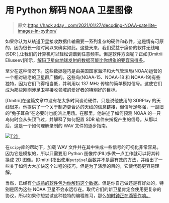 # 用 Python 解码 NOAA 卫星图像

> 原文:[https://hack aday . com/2021/01/27/decoding-NOAA-satellite-images-in-python/](https://hackaday.com/2021/01/27/decoding-noaa-satellite-images-in-python/)

如果你认为从轨道卫星接收数据传输需要一系列复杂的硬件和软件，这是情有可原的，因为很长一段时间以来确实如此。这些天来，我们受益于廉价的软件无线电(SDR ),让我们的计算机可以轻松调谐到任意频率。但是软件方面呢？正如[Dmitrii Eliuseev]所示，[解码卫星向地球发射的数据可能比你想象的要容易得多](https://medium.com/swlh/decoding-noaa-satellite-images-using-50-lines-of-code-3c5d1d0a08da)。

至少在这种情况下。这些数据碰巧是由美国国家海洋和大气管理局(NOAA)运营的一个相对较老的卫星群广播的。这些鸟(NOAA-15、NOAA-18 和 NOAA-19)有些独特，因为它们飞得相当低，并利用以 137 MHz 传输的简单模拟信号。这使它们成为那些刚刚涉足卫星接收领域的爱好者的特别好的目标。

[Dmitrii]在这篇文章中没有花太多时间谈论硬件，只是说他使用的 SDRPlay 的天线很差。他提供了一个关于制造更合适的天线的信息链接，但信号足够强，一副旧的“兔子耳朵”在必要时也能派上用场。在那里，他讲述了如何预测 NOAA 的一只鸟何时会从头顶飞过，并解释了如何配置 SDR 软件来捕捉产生的信号。从那以后，这是一个如何理解录制的 WAV 文件的逐步指南。

[![](../Images/a5ff0d4e09875f5eaed7dac3770ea531.png)T2】](https://hackaday.com/wp-content/uploads/2021/01/noaacode_detail.png)

在`scipy`库的帮助下，加载 WAV 文件并在其中生成一些信号的可视化非常容易。因为它是模拟的，所以只需要用 Python 图像库(PIL)多做一点工作就可以将其转换成 2D 图像。[Dmitrii]指出使用`putpixel`函数并不是最有效的方法，并给出了一些关于如何大大加快这个过程的技巧，但是为了演示的目的，它使代码更容易理解。

当然，已经有[个成熟的软件包为你解码这个数据](https://hackaday.com/2020/03/14/get-your-weather-images-straight-from-the-satellite/)。但是你自己做还是有好处的，特别是因为这些 NOAA 卫星不会永远存在。取代它们的新卫星肯定会使用更复杂的协议，所以如果你想尝试这种独特的编程练习，那么[的时钟正在滴答作响。](https://hackaday.com/2019/08/12/the-death-of-a-weather-satellite-as-seen-by-sdr/)